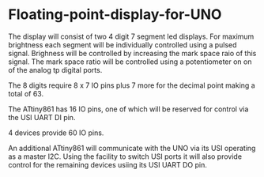 # Floating-point-display-for-UNO
The display will consist of two 4 digit 7 segment led displays.
For maximum brightness each segment will be individually controlled using a pulsed signal.
Brighness will be controlled by increasing the mark space raio of this signal.
The mark space ratio will be controlled using a potentiometer on on of the analog tp digital ports.

The 8 digits require 8 x 7 IO pins plus 7 more for the decimal point making a total of 63.

The ATtiny861 has 16 IO pins, one of which will be reserved for control via the USI UART DI pin.

4 devices provide 60 IO pins.

An additional ATtiny861 will communicate with the UNO via its USI operating as a master I2C.
Using the facility to switch USI ports it will also provide control for the remaining devices
usiing its USI UART DO pin.


